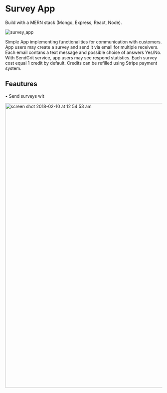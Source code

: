 # Survey App
Build with a MERN stack (Mongo, Express, React, Node).

![survey_app](https://user-images.githubusercontent.com/8204364/36067050-82617e40-0e83-11e8-8a12-b9ef6d1be8cb.gif)

Simple App implementing functionalities for communication  with customers.
App users may create a survey and send it via email 
for multiple receivers. Each email contans  a text message and possible 
choise of answers Yes/No. With SendGrit service, app users may see respond 
statistics. Each survey cost equal 1 credit by default. Credits can be 
refilled using Stripe payment system.

## Feautures

• Send surveys wit

<img width="913" alt="screen shot 2018-02-10 at 12 54 53 am" src="https://user-images.githubusercontent.com/8204364/36066528-30426df4-0e79-11e8-8379-e088cfe26126.png">